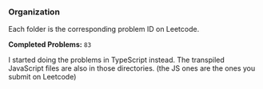 ### Organization

Each folder is the corresponding problem ID on Leetcode.

**Completed Problems:** `83`

I started doing the problems in TypeScript instead. The transpiled JavaScript files are also in those directories. (the JS ones are the ones you submit on Leetcode)
